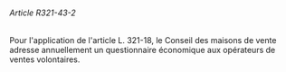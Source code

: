 ###### Article R321-43-2

Pour l'application de l'article L. 321-18, le Conseil des maisons de vente adresse annuellement un questionnaire économique aux opérateurs de ventes volontaires.

